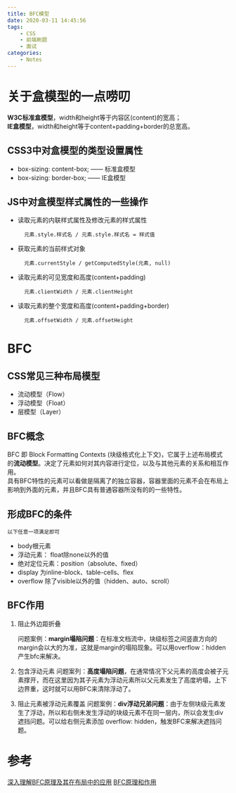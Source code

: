 ```yaml
---
title: BFC模型
date: 2020-03-11 14:45:56
tags:
    - CSS
    - 前端刷题
    - 面试
categories:
    - Notes
---
```

# 关于盒模型的一点唠叨
**W3C标准盒模型**，width和height等于内容区(content)的宽高；  
**IE盒模型**，width和height等于content+padding+border的总宽高。

## CSS3中对盒模型的类型设置属性
+ box-sizing: content-box; —— 标准盒模型
+ box-sizing: border-box; —— IE盒模型

## JS中对盒模型样式属性的一些操作
+ 读取元素的内联样式属性及修改元素的样式属性  

        元素.style.样式名 / 元素.style.样式名 = 样式值

+ 获取元素的当前样式对象
  
        元素.currentStyle / getComputedStyle(元素, null)

+ 读取元素的可见宽度和高度(content+padding) 
  
        元素.clientWidth / 元素.clientHeight

+ 读取元素的整个宽度和高度(content+padding+border)
  
        元素.offsetWidth / 元素.offsetHeight

# BFC
## CSS常见三种布局模型
+ 流动模型（Flow）
+ 浮动模型（Float）
+ 层模型（Layer）


## BFC概念
BFC 即 Block Formatting Contexts (块级格式化上下文)，它属于上述布局模式的**流动模型**。决定了元素如何对其内容进行定位，以及与其他元素的关系和相互作用。  
具有BFC特性的元素可以看做是隔离了的独立容器，容器里面的元素不会在布局上影响到外面的元素，并且BFC具有普通容器所没有的的一些特性。

## 形成BFC的条件
    以下任意一项满足即可
+ body根元素
+ 浮动元素： float除none以外的值
+ 绝对定位元素：position（absolute、fixed）
+ display 为inline-block、table-cells、flex
+ overflow 除了visible以外的值（hidden、auto、scroll）


## BFC作用
1. 阻止外边距折叠
   
    问题案例：**margin塌陷问题**：在标准文档流中，块级标签之间竖直方向的margin会以大的为准，这就是margin的塌陷现象。可以用overflow：hidden产生bfc来解决。
2. 包含浮动元素
    问题案列：**高度塌陷问题**，在通常情况下父元素的高度会被子元素撑开，而在这里因为其子元素为浮动元素所以父元素发生了高度坍塌，上下边界重，这时就可以用BFC来清除浮动了。
3. 阻止元素被浮动元素覆盖
    问题案例：**div浮动兄弟问题**：由于左侧块级元素发生了浮动，所以和右侧未发生浮动的块级元素不在同一层内，所以会发生div遮挡问题。可以给右侧元素添加 overflow: hidden，触发BFC来解决遮挡问题。


# 参考
[深入理解BFC原理及其在布局中的应用](https://blog.csdn.net/longyin0528/article/details/80787239)
[BFC原理和作用](https://www.jianshu.com/p/a9314f045898)